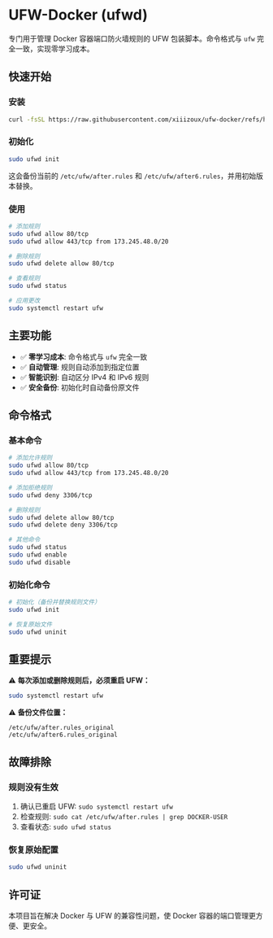 # UFW-Docker (ufwd)

专门用于管理 Docker 容器端口防火墙规则的 UFW 包装脚本。命令格式与 `ufw` 完全一致，实现零学习成本。

## 快速开始

### 安装

```bash
curl -fsSL https://raw.githubusercontent.com/xiiizoux/ufw-docker/refs/heads/main/install.sh | sudo bash
```

### 初始化

```bash
sudo ufwd init
```

这会备份当前的 `/etc/ufw/after.rules` 和 `/etc/ufw/after6.rules`，并用初始版本替换。

### 使用

```bash
# 添加规则
sudo ufwd allow 80/tcp
sudo ufwd allow 443/tcp from 173.245.48.0/20

# 删除规则
sudo ufwd delete allow 80/tcp

# 查看规则
sudo ufwd status

# 应用更改
sudo systemctl restart ufw
```

## 主要功能

- ✅ **零学习成本**: 命令格式与 `ufw` 完全一致
- ✅ **自动管理**: 规则自动添加到指定位置
- ✅ **智能识别**: 自动区分 IPv4 和 IPv6 规则
- ✅ **安全备份**: 初始化时自动备份原文件

## 命令格式

### 基本命令

```bash
# 添加允许规则
sudo ufwd allow 80/tcp
sudo ufwd allow 443/tcp from 173.245.48.0/20

# 添加拒绝规则
sudo ufwd deny 3306/tcp

# 删除规则
sudo ufwd delete allow 80/tcp
sudo ufwd delete deny 3306/tcp

# 其他命令
sudo ufwd status
sudo ufwd enable
sudo ufwd disable
```

### 初始化命令

```bash
# 初始化（备份并替换规则文件）
sudo ufwd init

# 恢复原始文件
sudo ufwd uninit
```

## 重要提示

⚠️ **每次添加或删除规则后，必须重启 UFW：**

```bash
sudo systemctl restart ufw
```

⚠️ **备份文件位置：**

```
/etc/ufw/after.rules_original
/etc/ufw/after6.rules_original
```

## 故障排除

### 规则没有生效

1. 确认已重启 UFW: `sudo systemctl restart ufw`
2. 检查规则: `sudo cat /etc/ufw/after.rules | grep DOCKER-USER`
3. 查看状态: `sudo ufwd status`

### 恢复原始配置

```bash
sudo ufwd uninit
```

## 许可证

本项目旨在解决 Docker 与 UFW 的兼容性问题，使 Docker 容器的端口管理更方便、更安全。
